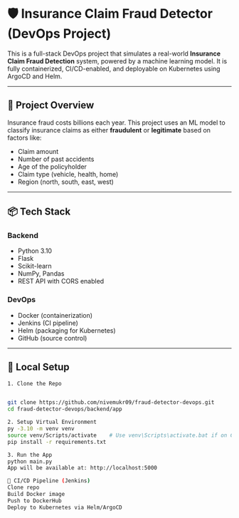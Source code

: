 # 🛡️ Insurance Claim Fraud Detector (DevOps Project)

This is a full-stack DevOps project that simulates a real-world **Insurance Claim Fraud Detection** system, powered by a machine learning model. It is fully containerized, CI/CD-enabled, and deployable on Kubernetes using ArgoCD and Helm.

---

## 🧠 Project Overview

Insurance fraud costs billions each year. This project uses an ML model to classify insurance claims as either **fraudulent** or **legitimate** based on factors like:

- Claim amount
- Number of past accidents
- Age of the policyholder
- Claim type (vehicle, health, home)
- Region (north, south, east, west)

---

## 📦 Tech Stack

### Backend
- Python 3.10
- Flask
- Scikit-learn
- NumPy, Pandas
- REST API with CORS enabled

### DevOps
- Docker (containerization)
- Jenkins (CI pipeline)
- Helm (packaging for Kubernetes)
- GitHub (source control)

---

## 🔧 Local Setup
```bash
1. Clone the Repo


git clone https://github.com/nivemukr09/fraud-detector-devops.git
cd fraud-detector-devops/backend/app

2. Setup Virtual Environment
py -3.10 -m venv venv
source venv/Scripts/activate    # Use venv\Scripts\activate.bat if on CMD
pip install -r requirements.txt

3. Run the App
python main.py
App will be available at: http://localhost:5000

🧪 CI/CD Pipeline (Jenkins)
Clone repo
Build Docker image
Push to DockerHub
Deploy to Kubernetes via Helm/ArgoCD
